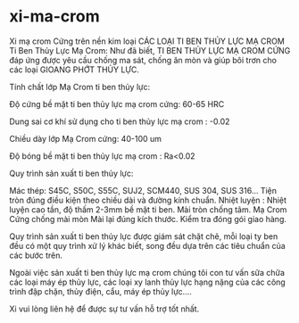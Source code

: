 # xi-ma-crom
Xi mạ crom Cứng trên nền kim loại
CÁC LOẠI TI BEN THỦY LỰC MẠ CROM
Ti Ben Thủy Lực Mạ Crom:
Như đã biết, TI BEN THỦY LỰC MẠ CROM CỨNG đáp ứng được yêu cầu chống ma sát, chống ăn mòn và giúp bôi trơn cho các loại GIOANG PHỚT THỦY LỰC.

Tính chất lớp Mạ Crom ti ben thủy lực:

Độ cứng bề mặt ti ben thủy lực mạ crom cứng: 60-65 HRC

Dung sai cơ khí sử dụng cho ti ben thủy lực mạ crom : -0.02

Chiều dày lớp Mạ Crom cứng: 40-100 um



Độ bóng bề mặt ti ben thủy lực mạ crom : Ra<0.02

Quy trình sản xuất ti ben thủy lực:

Mác thép: S45C, S50C, S55C, SUJ2, SCM440, SUS 304, SUS 316…
Tiện tròn đúng điều kiện theo chiều dài và đường kính chuẩn.
Nhiệt luyện : Nhiệt luyện cao tần, độ thấm 2-3mm bề mặt ti ben.
Mài tròn chống tâm.
Mạ Crom Cứng chống mài mòn
Mài lại đúng kích thước.
Kiểm tra đóng gói giao hàng.


Quy trình sản xuất ti ben thủy lực được giám sát chặt chẽ, mỗi loại ty ben đều có một quy trình xử lý khác biết, song đều dựa trên các tiêu chuẩn của các bước trên.



Ngoài việc sản xuất ti ben thủy lực mạ crom chúng tôi con tư vấn sữa chữa các loại máy ép thủy lực, các loại xy lanh thủy lực hạng nặng của các công trình đập chặn, thủy điện, cẩu, máy ép thủy lực….

Xi vui lòng liên hệ để được sự tư vấn hỗ trợ tốt nhất.
